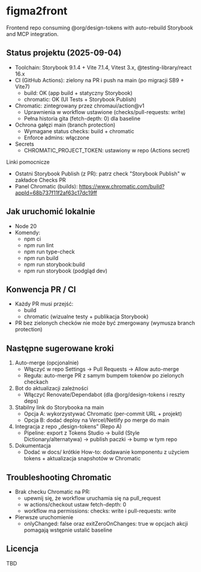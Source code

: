 # figma2front

Frontend repo consuming @org/design-tokens with auto-rebuild Storybook and MCP integration.

## Status projektu (2025-09-04)
- Toolchain: Storybook 9.1.4 + Vite 7.1.4, Vitest 3.x, @testing-library/react 16.x
- CI (GitHub Actions): zielony na PR i push na main (po migracji SB9 + Vite7)
  - build: OK (app build + statyczny Storybook)
  - chromatic: OK (UI Tests + Storybook Publish)
- Chromatic: zintegrowany przez chromaui/action@v1
  - Uprawnienia w workflow ustawione (checks/pull-requests: write)
  - Pełna historia gita (fetch-depth: 0) dla baseline
- Ochrona gałęzi main (branch protection)
  - Wymagane status checks: build + chromatic
  - Enforce admins: włączone
- Secrets
  - CHROMATIC_PROJECT_TOKEN: ustawiony w repo (Actions secret)

Linki pomocnicze
- Ostatni Storybook Publish (z PR): patrz check "Storybook Publish" w zakładce Checks PR
- Panel Chromatic (builds): https://www.chromatic.com/build?appId=68b737f11f2af63c17dc19ff

## Jak uruchomić lokalnie
- Node 20
- Komendy:
  - npm ci
  - npm run lint
  - npm run type-check
  - npm run build
  - npm run storybook:build
  - npm run storybook (podgląd dev)

## Konwencja PR / CI
- Każdy PR musi przejść:
  - build
  - chromatic (wizualne testy + publikacja Storybook)
- PR bez zielonych checków nie może być zmergowany (wymusza branch protection)

## Następne sugerowane kroki
1) Auto-merge (opcjonalnie)
   - Włączyć w repo Settings → Pull Requests → Allow auto-merge
   - Reguła: auto-merge PR z samym bumpem tokenów po zielonych checkach
2) Bot do aktualizacji zależności
   - Włączyć Renovate/Dependabot (dla @org/design-tokens i reszty deps)
3) Stabilny link do Storybooka na main
   - Opcja A: wykorzystywać Chromatic (per-commit URL + projekt)
   - Opcja B: dodać deploy na Vercel/Netlify po merge do main
4) Integracja z repo „design-tokens” (Repo A)
   - Pipeline: export z Tokens Studio → build (Style Dictionary/alternatywa) → publish paczki → bump w tym repo
5) Dokumentacja
   - Dodać w docs/ krótkie How-to: dodawanie komponentu z użyciem tokens + aktualizacja snapshotów w Chromatic

## Troubleshooting Chromatic
- Brak checku Chromatic na PR:
  - upewnij się, że workflow uruchamia się na pull_request
  - w actions/checkout ustaw fetch-depth: 0
  - workflow ma permissions: checks: write i pull-requests: write
- Pierwsze uruchomienie
  - onlyChanged: false oraz exitZeroOnChanges: true w opcjach akcji pomagają wstępnie ustalić baseline

## Licencja
TBD

